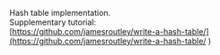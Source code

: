 Hash table implementation.\
Supplementary tutorial: \
[https://github.com/jamesroutley/write-a-hash-table/](https://github.com/jamesroutley/write-a-hash-table/ )
